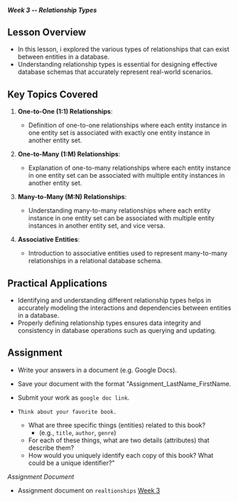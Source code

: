 ##### Week 3 -- Relationship Types

## Lesson Overview

- In this lesson, i explored the various types of relationships that can exist between entities in a database.
- Understanding relationship types is essential for designing effective database schemas that accurately represent real-world scenarios.

## Key Topics Covered

1. **One-to-One (1:1) Relationships**:

   - Definition of one-to-one relationships where each entity instance in one entity set is associated with exactly one entity instance in another entity set.
2. **One-to-Many (1:M) Relationships**:

   - Explanation of one-to-many relationships where each entity instance in one entity set can be associated with multiple entity instances in another entity set.
3. **Many-to-Many (M:N) Relationships**:

   - Understanding many-to-many relationships where each entity instance in one entity set can be associated with multiple entity instances in another entity set, and vice versa.
4. **Associative Entities**:

   - Introduction to associative entities used to represent many-to-many relationships in a relational database schema.

## Practical Applications

- Identifying and understanding different relationship types helps in accurately modeling the interactions and dependencies between entities in a database.
- Properly defining relationship types ensures data integrity and consistency in database operations such as querying and updating.

## Assignment

- Write your answers in a document (e.g. Google Docs).
- Save your document with the format "Assignment_LastName_FirstName.
- Submit your work as `google doc link`.
- `Think about your favorite book.`

  - What are three specific things (entities) related to this book?
    - (e.g., `title`, `author`, `genre`)
  - For each of these things, what are two details (attributes) that describe them?
  - How would you uniquely identify each copy of this book? What could be a unique identifier?"

*Assignment Document*

- Assignment document on `realtionships` [Week 3](https://docs.google.com/document/d/1WRJBdnTXTU6-GliFadBsHSNqn5fkuhLMRc3hxNB_qUs/edit?usp=sharing)
